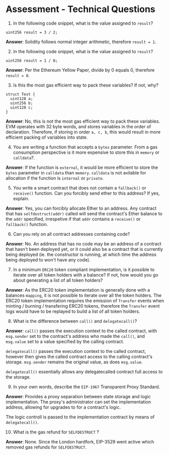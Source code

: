 # Assessment - Technical Questions

1. In the following code snippet, what is the value assigned to `result`?

```solidity
uint256 result = 3 / 2;
```

**Answer**: Solidity follows normal integer arithmetic, therefore `result = 1`.

2. In the following code snippet, what is the value assigned to `result`?

```solidity
uint256 result = 1 / 0;
```

**Answer**: Per the Ethereum Yellow Paper, divide by 0 equals 0, therefore `result = 0`.

3. Is this the most gas efficient way to pack these variables? If not, why?

```solidity
struct Test {
  uint128 a;
  uint256 b;
  uint128 c;
}
```

**Answer**: No, this is not the most gas efficient way to pack these variables. EVM
operates with 32 byte words, and stores variables in the order of declaration. 
Therefore, if storing in order `a, c, b`, this would result in more efficient packing
of variables into state.

4. You are writing a function that accepts a `bytes` parameter. From a gas 
   consumption perspective is it more expensive to store this in `memory` or
   `calldata`?.

**Answer**: If the function is `external`, it would be more efficient to store the
`bytes` parameter in `calldata` than `memory`. `calldata` is not avilable for allocation
if the function is `internal` or `private`.

5. You write a smart contract that does not contain a `fallback()` or `receive()`
   function. Can you forcibly send ether to this address? If yes, explain.

**Answer**: Yes, you can forcibly allocate Ether to an address. Any contract that has
`selfdestruct(addr)` called will send the contract's Ether balance to the `addr`
specified, irrespetive if that `addr` contains a `receive()` or `fallback()` function.

6. Can you rely on all contract addresses containing code?

**Answer**: No. An address that has no code may be an address of a contract that hasn't
been deployed yet, or it could also be a contract that is currently being deployed
(ie. the constructor is running, at which time the address being deployed to won't
have any code).

7. In a minimum `ERC20` token compliant implementation, is it possible to iterate over
   all token holders with a balance? If not, how would you go about generating a 
   list of all token holders?

**Answer**: As the ERC20 token implementation is generally done with a balances `mapping`,
it is not possible to iterate over all the token holders. The ERC20 token implementation
requires the emission of `Transfer` events when minting / burning / transfering ERC20
tokens, therefore the `Transfer` event logs would have to be replayed to build a list of
all token holders.

8. What is the difference between `call()` and `delegatecall()`?

**Answer**: `call()` passes the execution context to the called contract, with `msg.sender`
set to the contract's address who made the `call()`, and `msg.value` set to a value 
specified by the calling contract.

`delegatecall()` passes the execution context to the called contract, however then gives
the called contract access to the calling contract's storage. `msg.sender` remains the
original value, as does `msg.value`.

`delegatecall()` essentially allows any delegatecalled contract full access to the storage.

9. In your own words, describe the `EIP-1967` Transparent Proxy Standard.

**Answer**: Provides a proxy separation between state storage and logic implementation. The
proxy's administrator can set the implementation address, allowing for upgrades to for a
contract's logic.

The logic controll is passed to the implementation contract by means of `delegatecall()`.

10. What is the gas refund for `SELFDESTRUCT` ?

**Answer**: None. Since the London hardfork, EIP-3529 went active which removed gas refunds
for `SELFDESTRUCT`.